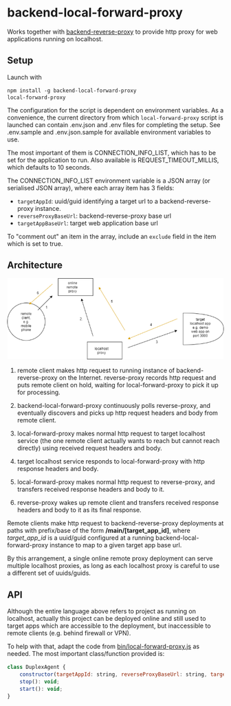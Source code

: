 # backend-local-forward-proxy

Works together with [backend-reverse-proxy](https://github.com/aaronicsubstances/backend-reverse-proxy) to provide http proxy for web applications running on localhost.

## Setup

Launch with 
```
npm install -g backend-local-forward-proxy
local-forward-proxy
```

The configuration for the script is dependent on environment variables. As a convenience, the current directory from which `local-forward-proxy` script is launched can contain .env.json and .env files for completing the setup. See .env.sample and .env.json.sample for available environment variables to use.

The most important of them is CONNECTION_INFO_LIST, which has to be set for the application to run. Also available is REQUEST_TIMEOUT_MILLIS, which defaults to 10 seconds.

The CONNECTION_INFO_LIST environment variable is a JSON array (or serialised JSON array), where each array item has 3 fields:

   * `targetAppId`: uuid/guid identifying a target url to a backend-reverse-proxy instance.
   * `reverseProxyBaseUrl`: backend-reverse-proxy base url
   * `targetAppBaseUrl`: target web application base url

To "comment out" an item in the array, include an `exclude` field in the item which is set to true.

## Architecture

![architecture diagram](architecture.png)


   1. remote client makes http request to running instance of backend-reverse-proxy on the Internet. reverse-proxy records http request and puts remote client on hold, waiting for local-forward-proxy to pick it up for processing.
   
   2. backend-local-forward-proxy continuously polls reverse-proxy, and eventually discovers and picks up http request headers and body from remote client.

   3. local-forward-proxy makes normal http request to target localhost service (the one remote client actually wants to reach but cannot reach directly) using received request headers and body.

   4. target localhost service responds to local-forward-proxy with http response headers and body.
 
   5. local-forward-proxy makes normal http request to reverse-proxy, and transfers received response headers and body to it.

   6. reverse-proxy wakes up remote client and transfers received response headers and body to it as its final response.

Remote clients make http request to backend-reverse-proxy deployments at paths with prefix/base of the form **/main/\[target_app_id\]**, where *target_app_id* is a uuid/guid configured at a running backend-local-forward-proxy instance to map to a given target app base url.

By this arrangement, a single online remote proxy deployment can serve multiple localhost proxies, as long as each localhost proxy is careful to use a different set of uuids/guids.

## API

Although the entire language above refers to project as running on localhost, actually this project can be deployed online and still used to target apps which are accessible to the deployment, but inaccessible to remote clients (e.g. behind firewall or VPN).

To help with that, adapt the code from [bin/local-forward-proxy.js](https://github.com/aaronicsubstances/backend-local-forward-proxy/tree/main/bin/local-forward-proxy.js) as needed. The most important class/function provided is:

```js
class DuplexAgent {
    constructor(targetAppId: string, reverseProxyBaseUrl: string, targetAppBaseUrl: string, requestTimeoutMillis?: number);
    stop(): void;
    start(): void;
}
```